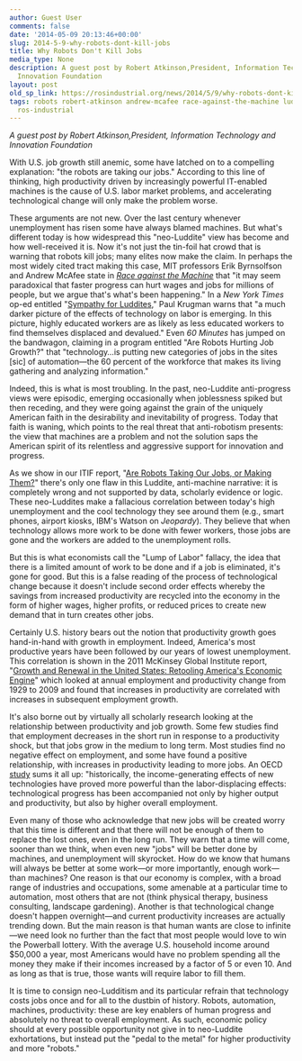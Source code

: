 ```yaml
---
author: Guest User
comments: false
date: '2014-05-09 20:13:46+00:00'
slug: 2014-5-9-why-robots-dont-kill-jobs
title: Why Robots Don't Kill Jobs
media_type: None
description: A guest post by Robert Atkinson,President, Information Technology and
  Innovation Foundation
layout: post
old_sp_link: https://rosindustrial.org/news/2014/5/9/why-robots-dont-kill-jobs
tags: robots robert-atkinson andrew-mcafee race-against-the-machine luddites ros ros-i
  ros-industrial
---
```


*A guest post by Robert Atkinson,President, Information Technology and Innovation Foundation*

With U.S. job growth still anemic, some have latched on to a compelling explanation: "the robots are taking our jobs." According to this line of thinking, high productivity driven by increasingly powerful IT-enabled machines is the cause of U.S. labor market problems, and accelerating technological change will only make the problem worse.

These arguments are not new. Over the last century whenever unemployment has risen some have always blamed machines. But what's different today is how widespread this "neo-Luddite" view has become and how well-received it is. Now it's not just the tin-foil hat crowd that is warning that robots kill jobs; many elites now make the claim. In perhaps the most widely cited tract making this case, MIT professors Erik Byrnsolfson and Andrew McAfee state in *[Race against the Machine](http://www.amazon.com/Race-Against-Machine-Accelerating-Productivity-ebook/dp/B005WTR4ZI/ref=sr_1_1?ie=UTF8&qid=1399564093&sr=8-1&keywords=race+against+the+machine)* that "it may seem paradoxical that faster progress can hurt wages and jobs for millions of people, but we argue that's what's been happening." In a *New York Times* op-ed entitled "[Sympathy for Luddites](http://www.nytimes.com/2013/06/14/opinion/krugman-sympathy-for-the-luddites.html)," Paul Krugman warns that "a much darker picture of the effects of technology on labor is emerging. In this picture, highly educated workers are as likely as less educated workers to find themselves displaced and devalued." Even *60 Minutes* has jumped on the bandwagon, claiming in a program entitled "Are Robots Hurting Job Growth?" that "technology…is putting new categories of jobs in the sites [sic] of automation—the 60 percent of the workforce that makes its living gathering and analyzing information."

Indeed, this is what is most troubling. In the past, neo-Luddite anti-progress views were episodic, emerging occasionally when joblessness spiked but then receding, and they were going against the grain of the uniquely American faith in the desirability and inevitability of progress. Today that faith is waning, which points to the real threat that anti-robotism presents: the view that machines are a problem and not the solution saps the American spirit of its relentless and aggressive support for innovation and progress.

As we show in our ITIF report, "[Are Robots Taking Our Jobs, or Making Them?](http://www2.itif.org/2013-are-robots-taking-jobs.pdf)" there's only one flaw in this Luddite, anti-machine narrative: it is completely wrong and not supported by data, scholarly evidence or logic. These neo-Luddites make a fallacious correlation between today's high unemployment and the cool technology they see around them (e.g., smart phones, airport kiosks, IBM's Watson on *Jeopardy*). They believe that when technology allows more work to be done with fewer workers, those jobs are gone and the workers are added to the unemployment rolls.

But this is what economists call the "Lump of Labor" fallacy, the idea that there is a limited amount of work to be done and if a job is eliminated, it's gone for good. But this is a false reading of the process of technological change because it doesn't include second order effects whereby the savings from increased productivity are recycled into the economy in the form of higher wages, higher profits, or reduced prices to create new demand that in turn creates other jobs.

Certainly U.S. history bears out the notion that productivity growth goes hand-in-hand with growth in employment. Indeed, America's most productive years have been followed by our years of lowest unemployment. This correlation is shown in the 2011 McKinsey Global Institute report, "[Growth and Renewal in the United States: Retooling America's Economic Engine](http://www.mckinsey.com/insights/americas/growth_and_renewal_in_the_us)" which looked at annual employment and productivity change from 1929 to 2009 and found that increases in productivity are correlated with increases in subsequent employment growth.

It's also borne out by virtually all scholarly research looking at the relationship between productivity and job growth. Some few studies find that employment decreases in the short run in response to a productivity shock, but that jobs grow in the medium to long term. Most studies find no negative effect on employment, and some have found a positive relationship, with increases in productivity leading to more jobs. An OECD [study](http://www.oecd.org/dataoecd/39/28/2759012.pdf) sums it all up: "historically, the income-generating effects of new technologies have proved more powerful than the labor-displacing effects: technological progress has been accompanied not only by higher output and productivity, but also by higher overall employment.

Even many of those who acknowledge that new jobs will be created worry that this time is different and that there will not be enough of them to replace the lost ones, even in the long run. They warn that a time will come, sooner than we think, when even new "jobs" will be better done by machines, and unemployment will skyrocket. How do we know that humans will always be better at some work—or more importantly, enough work—than machines? One reason is that our economy is complex, with a broad range of industries and occupations, some amenable at a particular time to automation, most others that are not (think physical therapy, business consulting, landscape gardening). Another is that technological change doesn't happen overnight—and current productivity increases are actually trending down. But the main reason is that human wants are close to infinite—we need look no further than the fact that most people would love to win the Powerball lottery. With the average U.S. household income around $50,000 a year, most Americans would have no problem spending all the money they make if their incomes increased by a factor of 5 or even 10. And as long as that is true, those wants will require labor to fill them.

It is time to consign neo-Ludditism and its particular refrain that technology costs jobs once and for all to the dustbin of history. Robots, automation, machines, productivity: these are key enablers of human progress and absolutely no threat to overall employment. As such, economic policy should at every possible opportunity not give in to neo-Luddite exhortations, but instead put the "pedal to the metal" for higher productivity and more "robots."


